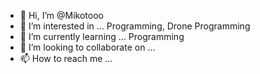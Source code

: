- 👋 Hi, I’m @Mikotooo
- 👀 I’m interested in ... Programming, Drone Programming
- 🌱 I’m currently learning ... Programming
- 💞️ I’m looking to collaborate on ...
- 📫 How to reach me ...

<!---
Mikotooo/Mikotooo is a ✨ special ✨ repository because its `README.md` (this file) appears on your GitHub profile.
You can click the Preview link to take a look at your changes.
--->
